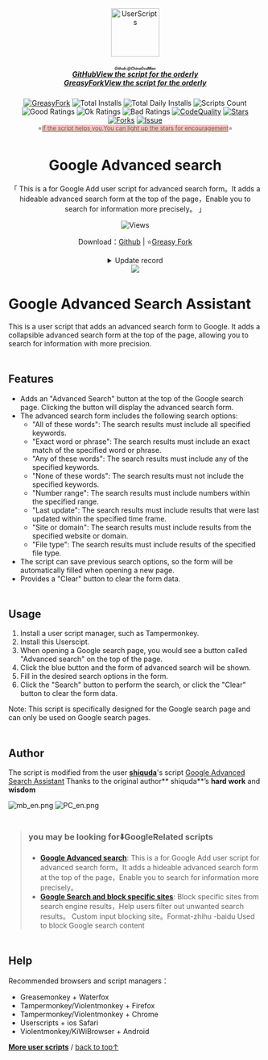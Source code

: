 <!--AUTO_SHIELDS_PLEASE_DONT_DELETE_IT-->
<center><div align="center"><a href="https://github.com/ChinaGodMan" target="_blank">
    <img height="96px" width="96px" src="https://avatars.githubusercontent.com/u/96548841?v=4" alt="UserScripts"></a>
<h5><a href="https://github.com/ChinaGodMan/UserScripts" target="_blank"><ruby>GitHubView the script for the orderly<rt>Github:@ChinaGodMan</rt></ruby></a><br><a href="https://greasyfork.org/zh-CN/scripts?by=1169082&sort=created" target="_blank">GreasyForkView the script for the orderly</a></h5>
<a href="https://greasyfork.org/users/1169082-%E4%BA%BA%E6%B0%91%E7%9A%84%E5%8B%A4%E5%8A%A1%E5%91%98?per_page=200" target="_blank"><img src="https://img.shields.io/static/v1?label=%20&message=GreasyFork&logo=greasyfork&logoColor=white&labelColor=%23670000&color=%23670000&style=for-the-badge" alt="GreasyFork"></a>
<img src="https://img.shields.io/badge/dynamic/json?&label=Total%20number%20of%20installs%20of%20all%20scripts&query=$.totalInstalls&logo=greasyfork&logoColor=white&labelColor=%23670000&color=blue&style=for-the-badge&url=https://github.com/ChinaGodMan/UserScriptsHistory/raw/main/total_installs.json" alt="Total Installs">
<img src="https://img.shields.io/badge/dynamic/json?&label=Number%20of%20all%20script%20installations%20today&query=$.totalDailyInstalls&logo=greasyfork&logoColor=white&labelColor=%23670000&color=blue&style=for-the-badge&url=https://github.com/ChinaGodMan/UserScriptsHistory/raw/main/total_installs.json" alt="Total Daily Installs">
<img src="https://img.shields.io/badge/dynamic/json?&label=Number%20of%20scripts&query=$.numScripts&logo=greasyfork&logoColor=white&labelColor=%23670000&color=blue&style=for-the-badge&url=https://github.com/ChinaGodMan/UserScriptsHistory/raw/main/total_installs.json" alt="Scripts Count"><br>
<img src="https://img.shields.io/badge/dynamic/json?&label=All%20positive%20reviews&query=$.totalGoodRatings&logo=greasyfork&logoColor=white&labelColor=%23670000&color=4CAF50&style=for-the-badge&url=https://github.com/ChinaGodMan/UserScriptsHistory/raw/main/total_installs.json" alt="Good Ratings">
<img src="https://img.shields.io/badge/dynamic/json?&label=All%20general&query=$.totalOkRatings&logo=greasyfork&logoColor=white&labelColor=%23670000&color=FF9800&style=for-the-badge&url=https://github.com/ChinaGodMan/UserScriptsHistory/raw/main/total_installs.json" alt="Ok Ratings">
<img src="https://img.shields.io/badge/dynamic/json?label=All%20negative%20reviews&query=$.totalBadRatings&logo=greasyfork&logoColor=white&labelColor=%23670000&color=F44336&style=for-the-badge&url=https://github.com/ChinaGodMan/UserScriptsHistory/raw/main/total_installs.json" alt="Bad Ratings">
<a href="https://www.codefactor.io/repository/github/ChinaGodMan/UserScripts" target="_blank"><img src="https://img.shields.io/codefactor/grade/github/chinagodman/UserScripts?label=Code quality&logo=codefactor&logoColor=white&labelColor=464646&color=b5fc7b&style=for-the-badge" alt="CodeQuality"></a>
<a href="https://github.com/ChinaGodMan/UserScripts" target="_blank"><img src="https://img.shields.io/github/stars/ChinaGodMan/UserScripts?label=star&logo=github&logoColor=white&labelColor=black&color=FF69B4&style=for-the-badge" alt="Stars"></a>
<a href="https://github.com/ChinaGodMan/UserScripts" target="_blank"><img src="https://img.shields.io/github/forks/ChinaGodMan/UserScripts?label=Fork&logo=github&logoColor=white&labelColor=black&color=grey&style=for-the-badge" alt="Forks"></a>
<a href="https://github.com/ChinaGodMan/UserScripts/issues" target="_blank"><img src="https://img.shields.io/github/issues/ChinaGodMan/UserScripts?label=issues&logo=github&logoColor=white&labelColor=black&style=for-the-badge" alt="Issue"></a>
<center><div align="center"><sub>⭐<a href="https://github.com/ChinaGodMan/UserScripts" target="_blank" style="color: #556B2F; background-color: pink;">If the script helps you,You can light up the stars for encouragement</a>⭐</sub></div></center>
</div></center>
<img height=6px width="100%" src="https://media.chatgptautorefresh.com/images/separators/gradient-aqua.png?latest">
<!--AUTO_SHIELDS_PLEASE_DONT_DELETE_IT-END-->
<center><div align="center">
    <h1>Google Advanced search</h1>
    <p>「 This is a for Google Add user script for advanced search form。It adds a hideable advanced search form at the top of the page，Enable you to search for information more precisely。 」</p>
    <img src="https://views.whatilearened.today/views/github/502652/hmjz100.svg" alt="Views">
    <p>Download：<a href="https://github.com/ChinaGodMan/UserScripts/tree/main/Script details/google-advanced-search">Github</a> | ⭐<a
            href="https://greasyfork.org/zh-CN/scripts/502652">Greasy
            Fork</a></p><details><summary>Update record</summary><h1><strong>🛠️ Google Advanced search Change log</strong></h1>
<h3><strong>📅 2024/8/5 23:18 - Ver 0.1.9.1</strong></h3>
<p><strong>New</strong>: Add script icon</p>
<hr />
<h3><strong>📅 2024/8/5 10:26 - Ver 0.1.9</strong></h3>
<p><strong>issues</strong>: Advanced search box cannot be displayed on mobile devices。<br />
<strong>repair</strong>: The code below is only PC Effective on the terminal <code>searchContainer.appendChild(toggleButton)</code>。</p>
<hr /></details> 
    <img src="https://raw.gitmirror.com/ChinaGodMan/UserScriptsHistory/main/stats/502652.png">
</div></center>


<img height=6px width="100%" src="https://media.chatgptautorefresh.com/images/separators/gradient-aqua.png?latest">

# Google Advanced Search Assistant

This is a user script that adds an advanced search form to Google. It adds a collapsible advanced search form at the top of the page, allowing you to search for information with more precision.

<img height=6px width="100%" src="https://media.chatgptautorefresh.com/images/separators/gradient-aqua.png?latest">

## Features

- Adds an "Advanced Search" button at the top of the Google search page. Clicking the button will display the advanced search form.
- The advanced search form includes the following search options:
  - "All of these words": The search results must include all specified keywords.
  - "Exact word or phrase": The search results must include an exact match of the specified word or phrase.
  - "Any of these words": The search results must include any of the specified keywords.
  - "None of these words": The search results must not include the specified keywords.
  - "Number range": The search results must include numbers within the specified range.
  - "Last update": The search results must include results that were last updated within the specified time frame.
  - "Site or domain": The search results must include results from the specified website or domain.
  - "File type": The search results must include results of the specified file type.
- The script can save previous search options, so the form will be automatically filled when opening a new page.
- Provides a "Clear" button to clear the form data.

<img height=6px width="100%" src="https://media.chatgptautorefresh.com/images/separators/gradient-aqua.png?latest">

## Usage

1. Install a user script manager, such as Tampermonkey.
2. Install this Userscipt.
3. When opening a Google search page, you would see a button called "Advanced search" on the top of the page.
4. Click the blue button and the form of advanced search will be shown.
5. Fill in the desired search options in the form.
6. Click the "Search" button to perform the search, or click the "Clear" button to clear the form data.

Note: This script is specifically designed for the Google search page and can only be used on Google search pages.

<img height=6px width="100%" src="https://media.chatgptautorefresh.com/images/separators/gradient-aqua.png?latest">

## Author

The script is modified from the user **[shiquda](https://greasyfork.org/users/935206)**'s script [Google Advanced Search Assistant](https://greasyfork.org/scripts/474178) Thanks to the original author** shiquda**’s **hard work** and **wisdom**


![mb_en.png](https://s2.loli.net/2024/08/05/VcqI6pXs3AaOW1C.png)
![PC_en.png](https://s2.loli.net/2024/08/05/MXF8JdpqnyreuRf.png)





<!--AUTO_ABOUT_PLEASE_DONT_DELETE_IT-->
<img height="6px" width="100%" src="https://media.chatgptautorefresh.com/images/separators/gradient-aqua.png?latest">

> ### you may be looking for⬇️GoogleRelated scripts
> - [**Google Advanced search**](https://greasyfork.org/scripts/502652): This is a for Google Add user script for advanced search form。It adds a hideable advanced search form at the top of the page，Enable you to search for information more precisely。
> - [**Google Search and block specific sites**](https://greasyfork.org/scripts/500262): Block specific sites from search engine results，Help users filter out unwanted search results。 Custom input blocking site。Format-zhihu -baidu Used to block Google search content

<!--AUTO_ABOUT_PLEASE_DONT_DELETE_IT-END-->
<!--AUTO_HELP_PLEASE_DONT_DELETE_IT-->

<img height=6px width="100%" src="https://media.chatgptautorefresh.com/images/separators/gradient-aqua.png?latest">

## Help

 Recommended browsers and script managers：
*   Greasemonkey + Waterfox
*   Tampermonkey/Violentmonkey + Firefox
*   Tampermonkey/Violentmonkey + Chrome
*   Userscripts + ios Safari
*   Violentmonkey/KiWiBrowser + Android
  
<p><a href="https://github.com/ChinaGodMan/UserScripts"><strong>More user scripts</strong></a> /
<a href="#top">back to top↑</a></p>

<!--AUTO_HELP_PLEASE_DONT_DELETE_IT-END-->
